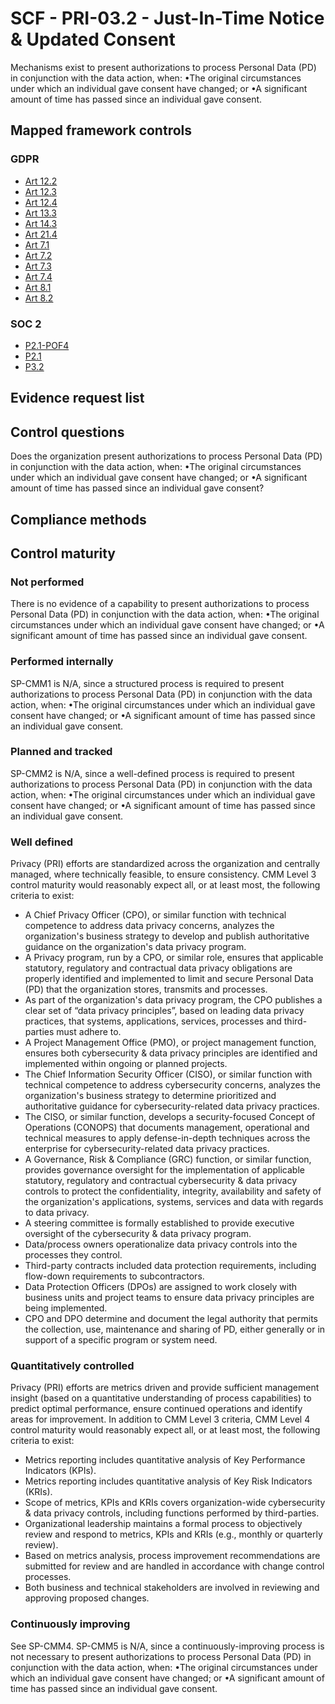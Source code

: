 # SCF - PRI-03.2 - Just-In-Time Notice & Updated Consent
Mechanisms exist to present authorizations to process Personal Data (PD) in conjunction with the data action, when:
•The original circumstances under which an individual gave consent have changed; or
•A significant amount of time has passed since an individual gave consent.
## Mapped framework controls
### GDPR
- [Art 12.2](../gdpr/art12.md#Article-122)
- [Art 12.3](../gdpr/art12.md#Article-123)
- [Art 12.4](../gdpr/art12.md#Article-124)
- [Art 13.3](../gdpr/art13.md#Article-133)
- [Art 14.3](../gdpr/art14.md#Article-143)
- [Art 21.4](../gdpr/art21.md#Article-214)
- [Art 7.1](../gdpr/art7.md#Article-71)
- [Art 7.2](../gdpr/art7.md#Article-72)
- [Art 7.3](../gdpr/art7.md#Article-73)
- [Art 7.4](../gdpr/art7.md#Article-74)
- [Art 8.1](../gdpr/art8.md#Article-81)
- [Art 8.2](../gdpr/art8.md#Article-82)

### SOC 2
- [P2.1-POF4](../soc2/p21-pof4.md)
- [P2.1](../soc2/p21.md)
- [P3.2](../soc2/p32.md)

## Evidence request list


## Control questions
Does the organization present authorizations to process Personal Data (PD) in conjunction with the data action, when:
•The original circumstances under which an individual gave consent have changed; or
•A significant amount of time has passed since an individual gave consent?

## Compliance methods


## Control maturity
### Not performed
There is no evidence of a capability to present authorizations to process Personal Data (PD) in conjunction with the data action, when:
•The original circumstances under which an individual gave consent have changed; or
•A significant amount of time has passed since an individual gave consent.

### Performed internally
SP-CMM1 is N/A, since a structured process is required to present authorizations to process Personal Data (PD) in conjunction with the data action, when:
•The original circumstances under which an individual gave consent have changed; or
•A significant amount of time has passed since an individual gave consent.

### Planned and tracked
SP-CMM2 is N/A, since a well-defined process is required to present authorizations to process Personal Data (PD) in conjunction with the data action, when:
•The original circumstances under which an individual gave consent have changed; or
•A significant amount of time has passed since an individual gave consent.

### Well defined
Privacy (PRI) efforts are standardized across the organization and centrally managed, where technically feasible, to ensure consistency. CMM Level 3 control maturity would reasonably expect all, or at least most, the following criteria to exist:
- A Chief Privacy Officer (CPO), or similar function with technical competence to address data privacy concerns, analyzes the organization's business strategy to develop and publish authoritative guidance on the organization's data privacy program.
- A Privacy program, run by a CPO, or similar role, ensures that applicable statutory, regulatory and contractual data privacy obligations are properly identified and implemented to limit and secure Personal Data (PD) that the organization stores, transmits and processes.
- As part of the organization's data privacy program, the CPO publishes a clear set of “data privacy principles”, based on leading data privacy practices, that systems, applications, services, processes and third-parties must adhere to.
- A Project Management Office (PMO), or project management function, ensures both cybersecurity & data privacy principles are identified and implemented within ongoing or planned projects.
- The Chief Information Security Officer (CISO), or similar function with technical competence to address cybersecurity concerns, analyzes the organization's business strategy to determine prioritized and authoritative guidance for cybersecurity-related data privacy practices.
- The CISO, or similar function, develops a security-focused Concept of Operations (CONOPS) that documents management, operational and technical measures to apply defense-in-depth techniques across the enterprise for cybersecurity-related data privacy practices.
- A Governance, Risk & Compliance (GRC) function, or similar function, provides governance oversight for the implementation of applicable statutory, regulatory and contractual cybersecurity & data privacy controls to protect the confidentiality, integrity, availability and safety of the organization's applications, systems, services and data with regards to data privacy.
- A steering committee is formally established to provide executive oversight of the cybersecurity & data privacy program.
- Data/process owners operationalize data privacy controls into the processes they control.
- Third-party contracts included data protection requirements, including flow-down requirements to subcontractors.
- Data Protection Officers (DPOs) are assigned to work closely with business units and project teams to ensure data privacy principles are being implemented.
- CPO and DPO determine and document the legal authority that permits the collection, use, maintenance and sharing of PD, either generally or in support of a specific program or system need.

### Quantitatively controlled
Privacy (PRI) efforts are metrics driven and provide sufficient management insight (based on a quantitative understanding of process capabilities) to predict optimal performance, ensure continued operations and identify areas for improvement. In addition to CMM Level 3 criteria, CMM Level 4 control maturity would reasonably expect all, or at least most, the following criteria to exist:
- Metrics reporting includes quantitative analysis of Key Performance Indicators (KPIs).
- Metrics reporting includes quantitative analysis of Key Risk Indicators (KRIs).
- Scope of metrics, KPIs and KRIs covers organization-wide cybersecurity & data privacy controls, including functions performed by third-parties.
- Organizational leadership maintains a formal process to objectively review and respond to metrics, KPIs and KRIs (e.g., monthly or quarterly review).
- Based on metrics analysis, process improvement recommendations are submitted for review and are handled in accordance with change control processes.
- Both business and technical stakeholders are involved in reviewing and approving proposed changes.

### Continuously improving
See SP-CMM4. SP-CMM5 is N/A, since a continuously-improving process is not necessary to present authorizations to process Personal Data (PD) in conjunction with the data action, when:
•The original circumstances under which an individual gave consent have changed; or
•A significant amount of time has passed since an individual gave consent.
